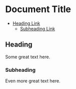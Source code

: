 # Document Title

- [Heading Link](#link)
    - [Subheading Link](#subheading-link)

<a name="link"></a>
## Heading
Some great text here.

<a name="child-link"></a>
### Subheading
Even more great text here.






